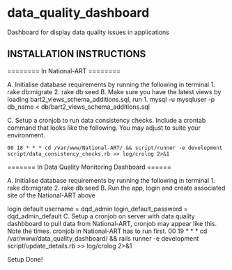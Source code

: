 data_quality_dashboard
======================

Dashboard for display data quality issues in applications

INSTALLATION INSTRUCTIONS
--------------------------


======== In National-ART ========

A. Initialise database requirements by running the following in terminal
	1. rake db:migrate
	2. rake db:seed
B. Make sure you have the latest views by loading bart2_views_schema_additions.sql, run
	1.  mysql -u mysqluser -p db_name < db/bart2_views_schema_additions.sql

C. Setup a cronjob to run data consistency checks. Include a crontab command that looks like the following. You may adjust to suite your environment.

	00 18 * * * cd /var/www/National-ART/ && script/runner -e development script/data_consistency_checks.rb >> log/crolog 2>&1


======= In Data Quality Monitoring Dashboard ======

A. Initialise database requirements by running the following in terminal
	1. rake db:migrate
	2. rake db:seed
B. Run the app, login and create associated site of the National-ART above
 
   login default username = dqd_admin
   login_default_password = dqd_admin_default
C. Setup a cronjob on server with data quality dashbboard to pull data from National-ART, cronjob may appear like this. Note the times. cronjob in 	National-ART has to run first.
	00 19 * * * cd /var/www/data_quality_dashboard/ && rails runner -e development script/update_details.rb >> log/crolog 2>&1

Setup Done!
